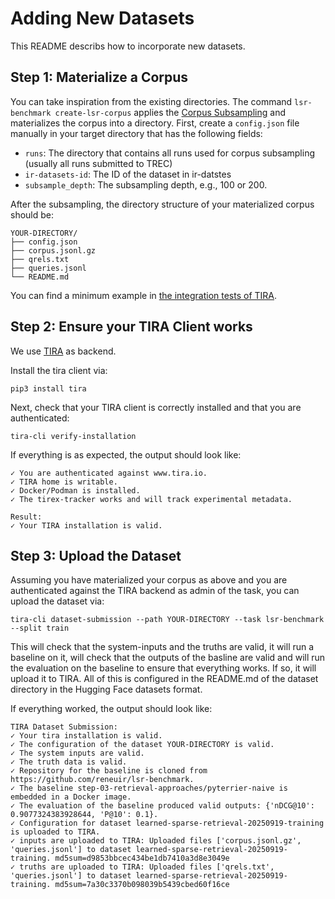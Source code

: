 # Adding New Datasets

This README describs how to incorporate new datasets.

## Step 1: Materialize a Corpus

You can take inspiration from the existing directories. The command `lsr-benchmark create-lsr-corpus` applies the [Corpus Subsampling](https://webis.de/publications.html#froebe_2025c) and materializes the corpus into a directory. First, create a `config.json` file manually in your target directory that has the following fields:

- `runs`: The directory that contains all runs used for corpus subsampling (usually all runs submitted to TREC)
- `ir-datasets-id`: The ID of the dataset in ir-datstes
- `subsample_depth`: The subsampling depth, e.g., 100 or 200.

After the subsampling, the directory structure of your materialized corpus should be:

```
YOUR-DIRECTORY/
├── config.json
├── corpus.jsonl.gz
├── qrels.txt
├── queries.jsonl
└── README.md
```

You can find a minimum example in [the integration tests of TIRA](https://github.com/tira-io/tira/tree/main/python-client/tests/resources/example-datasets/learned-sparse-retrieval).

## Step 2: Ensure your TIRA Client works

We use [TIRA](https://archive.tira.io) as backend.

Install the tira client via:

```
pip3 install tira
```

Next, check that your TIRA client is correctly installed and that you are authenticated:

```
tira-cli verify-installation
```

If everything is as expected, the output should look like:

```
✓ You are authenticated against www.tira.io.
✓ TIRA home is writable.
✓ Docker/Podman is installed.
✓ The tirex-tracker works and will track experimental metadata.

Result:
✓ Your TIRA installation is valid.
```

## Step 3: Upload the Dataset

Assuming you have materialized your corpus as above and you are authenticated against the TIRA backend as admin of the task, you can upload the dataset via:

```
tira-cli dataset-submission --path YOUR-DIRECTORY --task lsr-benchmark --split train
```

This will check that the system-inputs and the truths are valid, it will run a baseline on it, will check that the outputs of the basline are valid and will run the evaluation on the baseline to ensure that everything works. If so, it will upload it to TIRA. All of this is configured in the README.md of the dataset directory in the Hugging Face datasets format.

If everything worked, the output should look like:

```
TIRA Dataset Submission:
✓ Your tira installation is valid.
✓ The configuration of the dataset YOUR-DIRECTORY is valid.
✓ The system inputs are valid.
✓ The truth data is valid.
✓ Repository for the baseline is cloned from https://github.com/reneuir/lsr-benchmark.
✓ The baseline step-03-retrieval-approaches/pyterrier-naive is embedded in a Docker image.
✓ The evaluation of the baseline produced valid outputs: {'nDCG@10': 0.9077324383928644, 'P@10': 0.1}.
✓ Configuration for dataset learned-sparse-retrieval-20250919-training is uploaded to TIRA.
✓ inputs are uploaded to TIRA: Uploaded files ['corpus.jsonl.gz', 'queries.jsonl'] to dataset learned-sparse-retrieval-20250919-training. md5sum=d9853bbcec434be1db7410a3d8e3049e
✓ truths are uploaded to TIRA: Uploaded files ['qrels.txt', 'queries.jsonl'] to dataset learned-sparse-retrieval-20250919-training. md5sum=7a30c3370b098039b5439cbed60f16ce
```



